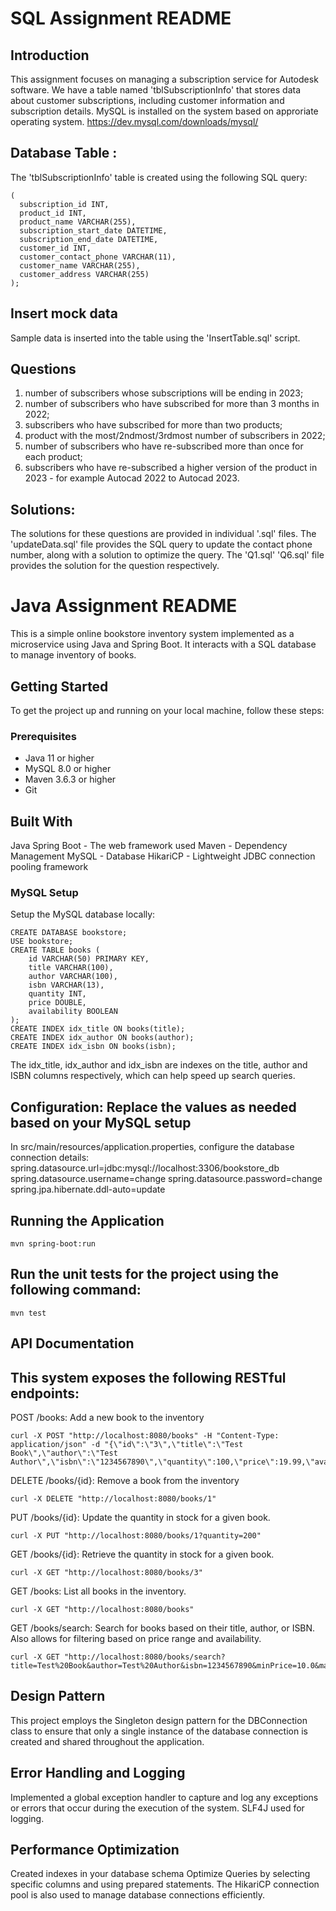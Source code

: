 # SQL Assignment README

## Introduction 
This assignment focuses on managing a subscription service for Autodesk software. We have a table named 'tblSubscriptionInfo' that stores data about customer subscriptions, including customer information and subscription details.
MySQL is installed on the system based on approriate operating system. https://dev.mysql.com/downloads/mysql/

## Database Table :
The 'tblSubscriptionInfo' table is created using the following SQL query:

``` CREATE TABLE tblSubscriptionInfo
(
  subscription_id INT,
  product_id INT,
  product_name VARCHAR(255),
  subscription_start_date DATETIME,
  subscription_end_date DATETIME,
  customer_id INT,
  customer_contact_phone VARCHAR(11),
  customer_name VARCHAR(255),
  customer_address VARCHAR(255)
);
```

## Insert mock data 
Sample data is inserted into the table using the 'InsertTable.sql' script.

## Questions 
1. number of subscribers whose subscriptions will be ending in 2023;
2. number of subscribers who have subscribed for more than 3 months in 2022;
3. subscribers who have subscribed for more than two products;
4. product with the most/2ndmost/3rdmost number of subscribers in 2022;
5. number of subscribers who have re-subscribed more than once for each product;
6. subscribers who have re-subscribed a higher version of the product in 2023 - for example Autocad 2022 to Autocad 2023.

## Solutions:
The solutions for these questions are provided in individual '.sql' files. 
The 'updateData.sql' file provides the SQL query to update the contact phone number, along with a solution to optimize the query. 
The 'Q1.sql' 'Q6.sql' file provides the solution for the question respectively.

# Java Assignment README

This is a simple online bookstore inventory system implemented as a microservice using Java and Spring Boot. It interacts with a SQL database to manage inventory of books.

## Getting Started

To get the project up and running on your local machine, follow these steps:

### Prerequisites

- Java 11 or higher
- MySQL 8.0 or higher
- Maven 3.6.3 or higher
- Git

## Built With
Java
Spring Boot - The web framework used
Maven - Dependency Management
MySQL - Database
HikariCP - Lightweight JDBC connection pooling framework
### MySQL Setup

Setup the MySQL database locally:

```
CREATE DATABASE bookstore;
USE bookstore;
CREATE TABLE books (
	id VARCHAR(50) PRIMARY KEY,
	title VARCHAR(100),
	author VARCHAR(100),
	isbn VARCHAR(13),
	quantity INT,
	price DOUBLE,
	availability BOOLEAN
);
CREATE INDEX idx_title ON books(title);
CREATE INDEX idx_author ON books(author);
CREATE INDEX idx_isbn ON books(isbn);
```
The idx_title, idx_author and idx_isbn are indexes on the title, author and ISBN columns respectively, which can help speed up search queries.

## Configuration: Replace the values as needed based on your MySQL setup
In src/main/resources/application.properties, configure the database connection details:
spring.datasource.url=jdbc:mysql://localhost:3306/bookstore_db
spring.datasource.username=change
spring.datasource.password=change
spring.jpa.hibernate.ddl-auto=update


## Running the Application
```
mvn spring-boot:run
```

## Run the unit tests for the project using the following command:
```
mvn test
```

## API Documentation
## This system exposes the following RESTful endpoints:
POST /books: Add a new book to the inventory
```
curl -X POST "http://localhost:8080/books" -H "Content-Type: application/json" -d "{\"id\":\"3\",\"title\":\"Test Book\",\"author\":\"Test Author\",\"isbn\":\"1234567890\",\"quantity\":100,\"price\":19.99,\"availability\":true}"
```
DELETE /books/{id}: Remove a book from the inventory
```
curl -X DELETE "http://localhost:8080/books/1"
```
PUT /books/{id}: Update the quantity in stock for a given book.
```
curl -X PUT "http://localhost:8080/books/1?quantity=200"
```
GET /books/{id}: Retrieve the quantity in stock for a given book.
```
curl -X GET "http://localhost:8080/books/3"
```
GET /books: List all books in the inventory.
```
curl -X GET "http://localhost:8080/books"
```
GET /books/search: Search for books based on their title, author, or ISBN. Also allows for filtering based on price range and availability.
```
curl -X GET "http://localhost:8080/books/search?title=Test%20Book&author=Test%20Author&isbn=1234567890&minPrice=10.0&maxPrice=30
```

## Design Pattern
This project employs the Singleton design pattern for the DBConnection class to ensure that only a single instance of the database connection is created and shared throughout the application.

## Error Handling and Logging
Implemented a global exception handler to capture and log any exceptions or errors that occur during the execution of the system. SLF4J used for logging.

## Performance Optimization
Created indexes in your database schema
Optimize Queries by selecting specific columns and using prepared statements.
The HikariCP connection pool is also used to manage database connections efficiently.


